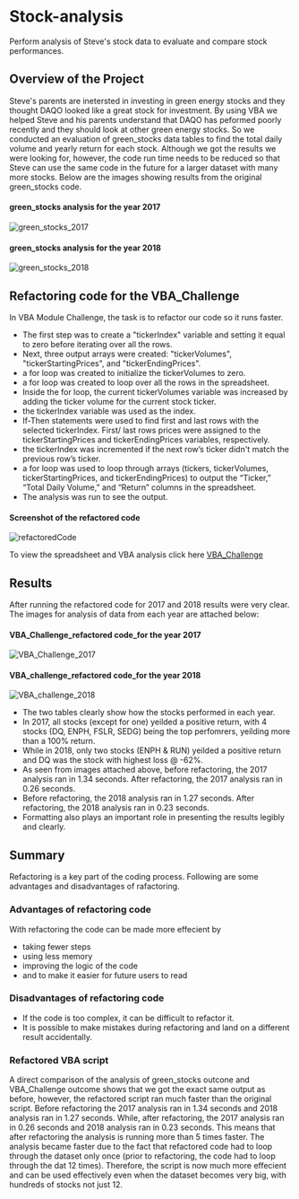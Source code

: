 # Stock-analysis
Perform analysis of Steve's stock data to evaluate and compare stock performances.

## Overview of the Project
Steve's parents are inetersted in investing in green energy stocks and they thought DAQO looked like a great stock for investment. By using VBA we helped Steve and his parents understand that DAQO has peformed poorly recently and they should look at other green energy stocks. So we conducted an evaluation of green_stocks data tables to find the total daily volume and yearly return for each stock. Although we got the results we were looking for, however, the code run time needs to be reduced so that Steve can use the same code in the future for a larger dataset with many more stocks. Below are the images showing results from the original green_stocks code. 

#### green_stocks analysis for the year 2017
![green_stocks_2017](green_stocks_2017.png)


#### green_stocks analysis for the year 2018
![green_stocks_2018](green_stocks_2018.png)

## Refactoring code for the VBA_Challenge
In VBA Module Challenge, the task is to refactor our code so it runs faster. 
* The first step was to create a "tickerIndex" variable and setting it equal to zero before iterating over all the rows. 
* Next, three output arrays were created: "tickerVolumes", "tickerStartingPrices", and "tickerEndingPrices".
* a for loop was created to initialize the tickerVolumes to zero.
* a for loop was created to loop over all the rows in the spreadsheet.
* Inside the for loop, the current tickerVolumes variable was increased by adding the ticker volume for the current stock ticker.
* the tickerIndex variable was used as the index.
* If-Then statements were used to find first and last rows with the selected tickerIndex. First/ last rows prices were assigned to the tickerStartingPrices and tickerEndingPrices variables, respectively.
* the tickerIndex was incremented if the next row’s ticker didn't match the previous row’s ticker.
* a for loop was used to loop through arrays (tickers, tickerVolumes, tickerStartingPrices, and tickerEndingPrices) to output the “Ticker,” “Total Daily Volume,” and “Return” columns in the spreadsheet.
* The analysis was run to see the output.
#### Screenshot of the refactored code
![refactoredCode](refactoredCode.png)

To view the spreadsheet and VBA analysis click here [VBA_Challenge](https://github.com/rmat112/stock-analysis/blob/main/VBA_Challenge.xlsm)

## Results
After running the refactored code for 2017 and 2018 results were very clear. The images for analysis of data from each year are attached below:
#### VBA_Challenge_refactored code_for the year 2017
![VBA_Challenge_2017](VBA_Challenge_2017.png)

#### VBA_challenge_refactored code_for the year 2018
![VBA_challenge_2018](VBA_challenge_2018.png)

* The two tables clearly show how the stocks performed in each year. 
* In 2017, all stocks (except for one) yeilded a positive return, with 4 stocks (DQ, ENPH, FSLR, SEDG) being the top perfomrers, yeilding more than a 100% return. 
* While in 2018, only two stocks (ENPH & RUN) yeilded a positive return and DQ was the stock with highest loss @ -62%.
* As seen from images attached above, before refactoring, the 2017 analysis ran in 1.34 seconds. After refactoring, the 2017 analysis ran in 0.26 seconds.
* Before refactoring, the 2018 analysis ran in 1.27 seconds. After refactoring, the 2018 analysis ran in 0.23 seconds.
* Formatting also plays an important role in presenting the results legibly and clearly.

## Summary
Refactoring is a key part of the coding process. Following are some advantages and disadvantages of rafactoring.
### Advantages of refactoring code
With refactoring the code can be made more effecient by
* taking fewer steps
* using less memory
* improving the logic of the code
* and to make it easier for future users to read
### Disadvantages of refactoring code
* If the code is too complex, it can be difficult to refactor it.
* It is possible to make mistakes during refactoring and land on a different result accidentally.

### Refactored VBA script
A direct comparison of the analysis of green_stocks outcone and VBA_Challenge outcome shows that we got the exact same output as before, however, the refactored script ran much faster than the original script. Before refactoring the 2017 analysis ran in 1.34 seconds and 2018 analysis ran in 1.27 seconds. While, after refactoring, the 2017 analysis ran in 0.26 seconds and 2018 analysis ran in 0.23 seconds. This means that after refactoring the analysis is running more than 5 times faster. The analysis became faster due to the fact that refactored code had to loop through the dataset only once (prior to refactoring, the code had to loop through the dat 12 times).
Therefore, the script is now much more effecient and can be used effectively even when the dataset becomes very big, with hundreds of stocks not just 12.
